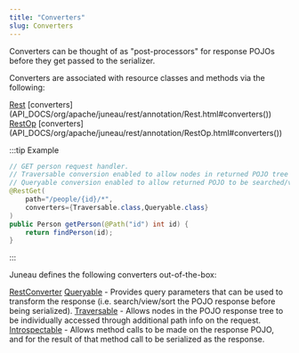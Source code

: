 ```yaml
---
title: "Converters"
slug: Converters
---
```


Converters can be thought of as "post-processors" for response POJOs before they get passed to the serializer.

Converters are associated with resource classes and methods via the following:

<tree>
<node-0><java-annotation><a href="/site/apidocs/org/apache/juneau/rest/annotation/Rest.html" target="_blank">Rest</a></java-annotation></node-0>
<node-1><java-method-annotation>[converters](API_DOCS/org/apache/juneau/rest/annotation/Rest.html#converters())</java-method-annotation></node-1>
<node-0><java-annotation><a href="/site/apidocs/org/apache/juneau/rest/annotation/RestOp.html" target="_blank">RestOp</a></java-annotation></node-0>
<node-1><java-method-annotation>[converters](API_DOCS/org/apache/juneau/rest/annotation/RestOp.html#converters())</java-method-annotation></node-1>
</tree>

:::tip Example
```java
// GET person request handler.
// Traversable conversion enabled to allow nodes in returned POJO tree to be addressed.
// Queryable conversion enabled to allow returned POJO to be searched/viewed/sorted.
@RestGet(
    path="/people/{id}/*",
    converters={Traversable.class,Queryable.class}
)
public Person getPerson(@Path("id") int id) {
    return findPerson(id);
}
```
:::

Juneau defines the following converters out-of-the-box:

<tree>
<node-0><java-interface><a href="/site/apidocs/org/apache/juneau/rest/converter/RestConverter.html" target="_blank">RestConverter</a></java-interface></node-0>
<node-1><java-class><a href="/site/apidocs/org/apache/juneau/rest/converter/Queryable.html" target="_blank">Queryable</a></java-class> - Provides query parameters that can be used to transform the response (i.e. search/view/sort the POJO response before being serialized).</node-1>
<node-1><java-class><a href="/site/apidocs/org/apache/juneau/rest/converter/Traversable.html" target="_blank">Traversable</a></java-class> - Allows nodes in the POJO response tree to be individually accessed through additional path info on the request.</node-1>
<node-1><java-class><a href="/site/apidocs/org/apache/juneau/rest/converter/Introspectable.html" target="_blank">Introspectable</a></java-class> - Allows method calls to be made on the response POJO, and for the result of that method call to be serialized as the response.</node-1>
</tree>